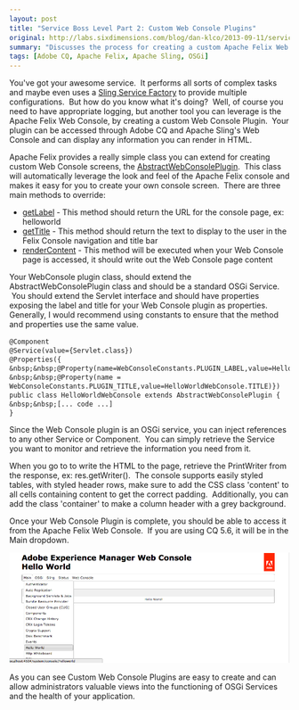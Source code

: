 ```yaml
---
layout: post
title: "Service Boss Level Part 2: Custom Web Console Plugins"
original: http://labs.sixdimensions.com/blog/dan-klco/2013-09-11/service-boss-level-part-2-custom-web-console-plugins
summary: "Discusses the process for creating a custom Apache Felix Web Console Plugin"
tags: [Adobe CQ, Apache Felix, Apache Sling, OSGi]
---
```


You've got your awesome service. &nbsp;It performs all sorts of complex tasks and maybe even uses a [Sling Service Factory](/blog/dan-klco/2013-08-27/service-boss-level-service-factories) to provide multiple configurations. &nbsp;But how do you know what it's doing? &nbsp;Well, of course you need to have appropriate logging, but another tool you can leverage is the Apache Felix Web Console, by creating a custom Web Console Plugin. &nbsp;Your plugin can be accessed through Adobe CQ and Apache Sling's&nbsp;Web Console and can display any information you can render in HTML.

Apache Felix provides a really simple class you can extend for creating custom Web Console screens, the [AbstractWebConsolePlugin][2]. &nbsp;This class will automatically leverage the look and feel of the Apache Felix console and makes it easy for you to create your own console screen. &nbsp;There are three main methods to override:

* [getLabel][3] \- This method should return the URL for the console page, ex: helloworld
* [getTitle][4] \- This method should return the text to display to the user in the Felix Console navigation and title bar
* [renderContent][5] \- This method will be executed when your Web Console page is accessed, it should write out the Web Console page content

Your WebConsole plugin class, should extend the AbstractWebConsolePlugin class and should be a standard OSGi Service. &nbsp;You should extend the Servlet interface and should have properties exposing the label and title for your Web Console plugin as properties. Generally, I would recommend using constants to ensure that the method and properties use the same value.


    @Component
    @Service(value={Servlet.class})
    @Properties({
    &nbsp;&nbsp;@Property(name=WebConsoleConstants.PLUGIN_LABEL,value=HelloWorldWebConsole.LABEL),
    &nbsp;&nbsp;@Property(name = WebConsoleConstants.PLUGIN_TITLE,value=HelloWorldWebConsole.TITLE)})
    public class HelloWorldWebConsole extends AbstractWebConsolePlugin {
    &nbsp;&nbsp;[... code ...]
    }

Since the Web Console plugin is an OSGi service, you can inject references to any other Service or Component. &nbsp;You can simply retrieve the Service you want to monitor and retrieve the information you need from it.

When you go to to write the HTML to the page, retrieve the PrintWriter from the response, ex: res.getWriter(). &nbsp;The console supports easily styled tables, with styled header rows, make sure to add the CSS class 'content' to all cells containing content to get the correct padding. &nbsp;Additionally, you can add the class 'container' to make a column header with a grey background.

Once your Web Console Plugin is complete, you should be able to access it from the Apache Felix Web Console. &nbsp;If you are using CQ 5.6, it will be in the Main dropdown.

![Web Console Plugin Screen][6]

As you can see Custom Web Console Plugins are easy to create and can allow administrators valuable views into the functioning of OSGi Services and the health of your application.

   [2]: http://felix.apache.org/apidocs/webconsole/3.0.0/org/apache/felix/webconsole/AbstractWebConsolePlugin.html (Felix AbstractWebConsolePlugin)
   [3]: http://felix.apache.org/apidocs/webconsole/3.0.0/org/apache/felix/webconsole/AbstractWebConsolePlugin.html#getLabel() (JavaDocs for the getLabel method)
   [4]: http://felix.apache.org/apidocs/webconsole/3.0.0/org/apache/felix/webconsole/AbstractWebConsolePlugin.html#getTitle() (JavaDocs for the getTitle method)
   [5]: http://felix.apache.org/apidocs/webconsole/3.0.0/org/apache/felix/webconsole/AbstractWebConsolePlugin.html#renderContent(javax.servlet.http.HttpServletRequest,%20javax.servlet.http.HttpServletResponse) (JavaDocs for the renderContent Method)
   [6]: /images/posts/2013-09-11-service-boss-level-part-2-custom-web-console-plugins/web-console-plugin.png
  
